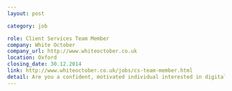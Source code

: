 ```yaml
---
layout: post

category: job

role: Client Services Team Member
company: White October
company_url: http://www.whiteoctober.co.uk
location: Oxford
closing_date: 30.12.2014
link: http://www.whiteoctober.co.uk/jobs/cs-team-member.html
detail: Are you a confident, motivated individual interested in digital and looking for a new opportunity to work in a client-facing role? We are kicking off lots of exciting work with new clients so we are looking to add another member to the Client Services Team to help with our account management.
---
```

